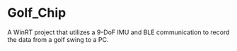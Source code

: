 # Golf_Chip
A WinRT project that utilizes a 9-DoF IMU and BLE communication to record the data from a golf swing to a PC.
